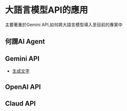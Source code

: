 # 大語言模型API的應用
主要著重於Gemini API,如何將大語言模型導入至目前的專案中

## 何謂AI Agent

## Gemini API
- [生成文字](./Gemini/text_generation)

## OpenAI API

## Claud API

